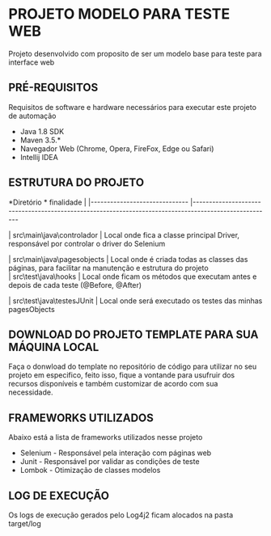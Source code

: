 # PROJETO MODELO PARA TESTE WEB 

Projeto desenvolvido com proposito de ser um modelo base para teste para interface web

## PRÉ-REQUISITOS

Requisitos de software e hardware necessários para executar este projeto de automação

*   Java 1.8 SDK
*   Maven 3.5.*
*   Navegador Web (Chrome, Opera, FireFox, Edge ou Safari)
*   Intellij IDEA


## ESTRUTURA DO PROJETO

*Diretório                    	* finalidade       	                                                                                        | 
|------------------------------	|------------------------------------------------------------------------------------------------------

| src\main\java\controlador 		| Local onde fica a classe principal Driver, responsável por controlar o driver do Selenium
                                  
| src\main\java\pagesobjects   	| Local onde é criada todas as classes das páginas, para facilitar na manutenção e estrutura do projeto                                                	
| src\test\java\hooks          	| Local onde ficam os métodos que executam antes e depois de cada teste (@Before, @After)  

| src\test\java\testesJUnit    	| Local onde será executado os testes das minhas pagesObjects                                                      	

    
## DOWNLOAD DO PROJETO TEMPLATE PARA SUA MÁQUINA LOCAL

Faça o donwload do template no repositório de código para utilizar no seu projeto em especifico, 
feito isso, fique a vontande para usufruir dos recursos disponíveis e 
também customizar de acordo com sua necessidade. 


## FRAMEWORKS UTILIZADOS

Abaixo está a lista de frameworks utilizados nesse projeto

* Selenium - Responsável pela interação com páginas web
* Junit - Responsável por validar as condições de teste
* Lombok - Otimização de classes modelos



## LOG DE EXECUÇÃO

Os logs de execução gerados pelo Log4j2 ficam alocados na pasta target/log
